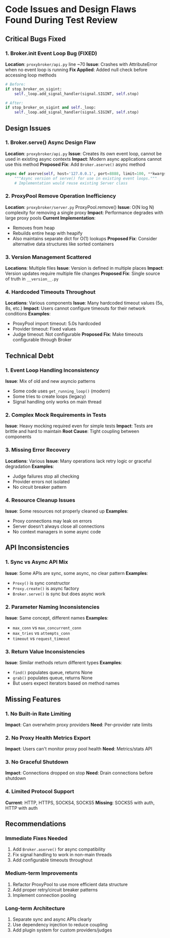 # Code Issues and Design Flaws Found During Test Review

## Critical Bugs Fixed

### 1. Broker.__init__ Event Loop Bug (FIXED)
**Location**: `proxybroker/api.py` line ~70
**Issue**: Crashes with AttributeError when no event loop is running
**Fix Applied**: Added null check before accessing loop methods
```python
# Before:
if stop_broker_on_sigint:
    self._loop.add_signal_handler(signal.SIGINT, self.stop)

# After:  
if stop_broker_on_sigint and self._loop:
    self._loop.add_signal_handler(signal.SIGINT, self.stop)
```

## Design Issues

### 1. Broker.serve() Async Design Flaw
**Location**: `proxybroker/api.py` 
**Issue**: Creates its own event loop, cannot be used in existing async contexts
**Impact**: Modern async applications cannot use this method
**Proposed Fix**: Add `Broker.aserve()` async method
```python
async def aserve(self, host='127.0.0.1', port=8888, limit=100, **kwargs):
    """Async version of serve() for use in existing event loops."""
    # Implementation would reuse existing Server class
```

### 2. ProxyPool Remove Operation Inefficiency
**Location**: `proxybroker/server.py` ProxyPool.remove()
**Issue**: O(N log N) complexity for removing a single proxy
**Impact**: Performance degrades with large proxy pools
**Current Implementation**:
- Removes from heap
- Rebuilds entire heap with heapify
- Also maintains separate dict for O(1) lookups
**Proposed Fix**: Consider alternative data structures like sorted containers

### 3. Version Management Scattered
**Locations**: Multiple files
**Issue**: Version is defined in multiple places
**Impact**: Version updates require multiple file changes
**Proposed Fix**: Single source of truth in `__version__.py`

### 4. Hardcoded Timeouts Throughout
**Locations**: Various components
**Issue**: Many hardcoded timeout values (5s, 8s, etc.)
**Impact**: Users cannot configure timeouts for their network conditions
**Examples**:
- ProxyPool import timeout: 5.0s hardcoded
- Provider timeout: Fixed values
- Judge timeout: Not configurable
**Proposed Fix**: Make timeouts configurable through Broker

## Technical Debt

### 1. Event Loop Handling Inconsistency
**Issue**: Mix of old and new asyncio patterns
- Some code uses `get_running_loop()` (modern)
- Some tries to create loops (legacy)
- Signal handling only works on main thread

### 2. Complex Mock Requirements in Tests
**Issue**: Heavy mocking required even for simple tests
**Impact**: Tests are brittle and hard to maintain
**Root Cause**: Tight coupling between components

### 3. Missing Error Recovery
**Locations**: Various
**Issue**: Many operations lack retry logic or graceful degradation
**Examples**:
- Judge failures stop all checking
- Provider errors not isolated
- No circuit breaker pattern

### 4. Resource Cleanup Issues
**Issue**: Some resources not properly cleaned up
**Examples**:
- Proxy connections may leak on errors
- Server doesn't always close all connections
- No context managers in some async code

## API Inconsistencies

### 1. Sync vs Async API Mix
**Issue**: Some APIs are sync, some async, no clear pattern
**Examples**:
- `Proxy()` is sync constructor
- `Proxy.create()` is async factory
- `Broker.serve()` is sync but does async work

### 2. Parameter Naming Inconsistencies
**Issue**: Same concept, different names
**Examples**:
- `max_conn` vs `max_concurrent_conn`
- `max_tries` vs `attempts_conn`
- `timeout` vs `request_timeout`

### 3. Return Value Inconsistencies
**Issue**: Similar methods return different types
**Examples**:
- `find()` populates queue, returns None
- `grab()` populates queue, returns None
- But users expect iterators based on method names

## Missing Features

### 1. No Built-in Rate Limiting
**Impact**: Can overwhelm proxy providers
**Need**: Per-provider rate limits

### 2. No Proxy Health Metrics Export
**Impact**: Users can't monitor proxy pool health
**Need**: Metrics/stats API

### 3. No Graceful Shutdown
**Impact**: Connections dropped on stop
**Need**: Drain connections before shutdown

### 4. Limited Protocol Support
**Current**: HTTP, HTTPS, SOCKS4, SOCKS5
**Missing**: SOCKS5 with auth, HTTP with auth

## Recommendations

### Immediate Fixes Needed
1. Add `Broker.aserve()` for async compatibility
2. Fix signal handling to work in non-main threads
3. Add configurable timeouts throughout

### Medium-term Improvements
1. Refactor ProxyPool to use more efficient data structure
2. Add proper retry/circuit breaker patterns
3. Implement connection pooling

### Long-term Architecture
1. Separate sync and async APIs clearly
2. Use dependency injection to reduce coupling
3. Add plugin system for custom providers/judges